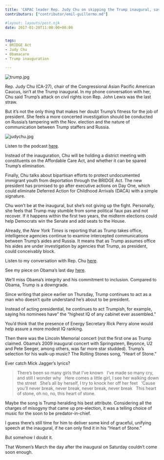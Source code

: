 ```yaml
---
title: 'CAPAC leader Rep. Judy Chu on skipping the Trump inaugural, saving health care, Dreamers, and more'
contributors: ["contributor/emil-guillermo.md"]

#layout: layouts/post.njk
date: 2017-01-20T11:00:00+00:00


tags:
- BRIDGE Act
- Judy Chu
- Obamacare
- Trump inauguration

---
```


![trump.jpg](/uploads/trump.jpg)

Rep. Judy Chu (CA-27), chair of the
Congressional Asian Pacific American Caucus, isn’t at the Trump inaugural. In my
phone conversation with her, Chu said Trump’s attack on civil rights icon Rep.
John Lewis was the last straw.

But it’s not the only thing that makes her doubt Trump’s fitness for the job of
president. She feels a more concerted investigation should be conducted on
Russia’s tampering with the Nov. election and the nature of communication
between Trump staffers and Russia.

![judychu.jpg](/uploads/judychu.jpg)

Listen to the podcast [here](https://bit.ly/2jFt4yn).

Instead of the inauguration, Chu will be holding a district meeting with
constituents on the Affordable Care Act, and whether it can be spared Trump’s
elimination.

Finally, Chu talks about bipartisan efforts to protect undocumented immigrant
youth from deportation through the BRIDGE Act. The new president has promised to
go after executive actions on Day One, which could eliminate Deferred Action for
Childhood Arrivals (DACA) with a simple signature.

Chu won’t be at the inaugural, but she’s not giving up the fight. Personally,
she feels that Trump may stumble from some political faux pas and not recover.
If it happens within the first two years, the midterm elections could help
Democrats win the Senate and add seats to the House.

Already, the _New York Times_ is reporting that as Trump takes office,
intelligence agencies continue to examine intercepted communications between
Trump’s aides and Russia. It means that as Trump assumes office his aides are
under investigation by agencies that Trump, as president, could conceivably
block.

Listen to my conversation with Rep. Chu [here](https://bit.ly/2jFt4yn).

See my piece on Obama’s last day
[here](/blog/emil-guillermo-creeping-along-from-obama-44-to-trump-45/).

We’ll miss Obama’s integrity and his commitment to inclusion. Compared to Obama,
Trump is a downgrade.

Since writing that piece earlier on Thursday, Trump continues to act as a man
who doesn’t quite understand he’s about to be president.

Instead of acting presidential, he continues to act Trumpish, for example,
saying his nominees have” the “highest IQ of any cabinet ever assembled.”

You’d think that the presence of Energy Secretary Rick Perry alone would help
assure a more modest IQ ranking.

Then there was the Lincoln Memorial concert (not the first one as Trump claimed.
Obama’s 2009 inaugural concert with Springsteen, Beyonce, U2 and Pete Seeger,
among others, was far more star studded).  Trump’s selection for his walk-up
music? The Rolling Stones song, “Heart of Stone.”

Ever catch Mick Jagger’s lyrics?

> There’s been so many girls that I’ve known  
> I’ve made so many cry, and still I wonder why  
> Here comes a little girl, I see her walking down the street  
> She’s all by herself, I try to knock her off her feet  
> ‘Cause you’ll never break, never break, never break, never break  
> This heart of stone, oh no, no, this heart of stone.

Maybe the song is Trump heralding his best attribute. Considering all the
charges of misogyny that came up pre-election, it was a telling choice of music for the soon to be predator-in-chief.

I guess there’s still time for him to deliver some kind of graceful, unifying
speech at the inaugural, if he can only find it in his “Heart of Stone.”

But somehow I doubt it.

That Women’s March the day after the inaugural on Saturday couldn’t come soon
enough.
